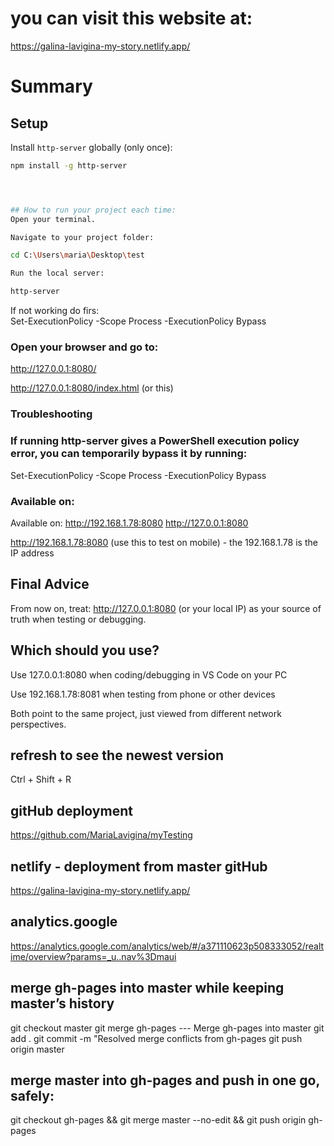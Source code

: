 # you can visit this website at:

https://galina-lavigina-my-story.netlify.app/

# Summary

## Setup

Install `http-server` globally (only once):

```bash
npm install -g http-server




## How to run your project each time:
Open your terminal.

Navigate to your project folder:

cd C:\Users\maria\Desktop\test

Run the local server:

http-server

```

If not working do firs:  
Set-ExecutionPolicy -Scope Process -ExecutionPolicy Bypass

### Open your browser and go to:

http://127.0.0.1:8080/

http://127.0.0.1:8080/index.html (or this)

### Troubleshooting

### If running http-server gives a PowerShell execution policy error, you can temporarily bypass it by running:

Set-ExecutionPolicy -Scope Process -ExecutionPolicy Bypass

### Available on:

Available on:
http://192.168.1.78:8080
http://127.0.0.1:8080

http://192.168.1.78:8080 (use this to test on mobile) - the 192.168.1.78 is the IP address

## Final Advice

From now on, treat:
http://127.0.0.1:8080 (or your local IP)
as your source of truth when testing or debugging.

## Which should you use?

Use 127.0.0.1:8080 when coding/debugging in VS Code on your PC

Use 192.168.1.78:8081 when testing from phone or other devices

Both point to the same project, just viewed from different network perspectives.

## refresh to see the newest version

Ctrl + Shift + R

## gitHub deployment

https://github.com/MariaLavigina/myTesting

## netlify - deployment from master gitHub

https://galina-lavigina-my-story.netlify.app/

## analytics.google

https://analytics.google.com/analytics/web/#/a371110623p508333052/realtime/overview?params=_u..nav%3Dmaui

## merge gh-pages into master while keeping master’s history

git checkout master
git merge gh-pages --- Merge gh-pages into master
git add .
git commit -m "Resolved merge conflicts from gh-pages
git push origin master

## merge master into gh-pages and push in one go, safely:

git checkout gh-pages && git merge master --no-edit && git push origin gh-pages
